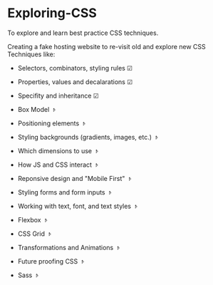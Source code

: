 # Exploring-CSS
To explore and learn best practice CSS techniques.

Creating a fake hosting website to re-visit old and explore new CSS Techniques like:

* Selectors, combinators, styling rules ☑

* Properties, values and decalarations ☑

* Specifity and inheritance ☑

* Box Model 𝤿

* Positioning elements 𝤿

* Styling backgrounds (gradients, images, etc.) 𝤿

* Which dimensions to use 𝤿

* How JS and CSS interact 𝤿

* Reponsive design and "Mobile First" 𝤿

* Styling forms and form inputs 𝤿

* Working with text, font, and text styles 𝤿

* Flexbox 𝤿

* CSS Grid 𝤿

* Transformations and Animations 𝤿

* Future proofing CSS 𝤿

* Sass 𝤿
